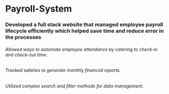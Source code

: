 # Payroll-System
###   Developed a full stack website that managed employee payroll lifecycle efficiently which helped save time and reduce error in the processes
###### Allowed ways to automate employee attendance by catering to check-in and check-out time.
###### Tracked salaries to generate monthly financial reports. 
###### Utilized complex search and filter methods for data management.
